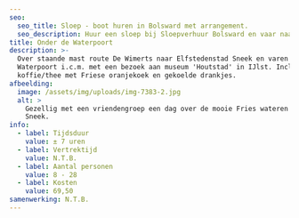 ```yaml
---
seo:
  seo_title: Sloep - boot huren in Bolsward met arrangement.
  seo_description: Huur een sloep bij Sloepverhuur Bolsward en vaar naar de waterpoort in Sneek
title: Onder de Waterpoort
description: >-
  Over staande mast route De Wimerts naar Elfstedenstad Sneek en varen onder de
  Waterpoort i.c.m. met een bezoek aan museum 'Houtstad' in IJlst. Inclusief
  koffie/thee met Friese oranjekoek en gekoelde drankjes.
afbeelding:
  image: /assets/img/uploads/img-7383-2.jpg
  alt: >
    Gezellig met een vriendengroep een dag over de mooie Fries wateren naar
    Sneek.
info:
  - label: Tijdsduur
    value: ± 7 uren
  - label: Vertrektijd
    value: N.T.B.
  - label: Aantal personen
    value: 8 - 28
  - label: Kosten
    value: 69,50
samenwerking: N.T.B.
---
```


